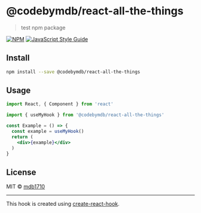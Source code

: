# @codebymdb/react-all-the-things

> test npm package

[![NPM](https://img.shields.io/npm/v/@codebymdb/react-all-the-things.svg)](https://www.npmjs.com/package/@codebymdb/react-all-the-things) [![JavaScript Style Guide](https://img.shields.io/badge/code_style-standard-brightgreen.svg)](https://standardjs.com)

## Install

```bash
npm install --save @codebymdb/react-all-the-things
```

## Usage

```jsx
import React, { Component } from 'react'

import { useMyHook } from '@codebymdb/react-all-the-things'

const Example = () => {
  const example = useMyHook()
  return (
    <div>{example}</div>
  )
}
```

## License

MIT © [mdb1710](https://github.com/mdb1710)

---

This hook is created using [create-react-hook](https://github.com/hermanya/create-react-hook).
